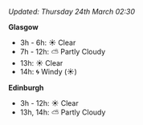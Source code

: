 *Updated: Thursday 24th March 02:30*

**Glasgow**

* 3h - 6h: :sunny: Clear
* 7h - 12h: :partly_sunny: Partly Cloudy
* 13h: :sunny: Clear
* 14h: :cyclone: Windy (:sunny:)

**Edinburgh**

* 3h - 12h: :sunny: Clear
* 13h, 14h: :partly_sunny: Partly Cloudy
